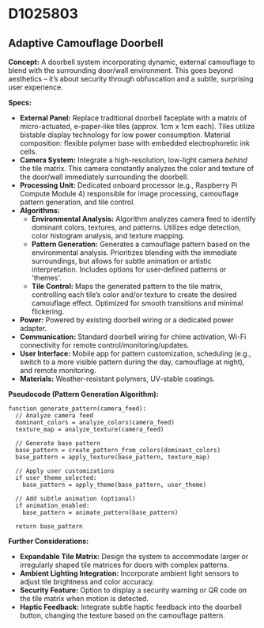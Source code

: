# D1025803

## Adaptive Camouflage Doorbell

**Concept:** A doorbell system incorporating dynamic, external camouflage to blend with the surrounding door/wall environment. This goes beyond aesthetics – it’s about security through obfuscation and a subtle, surprising user experience.

**Specs:**

*   **External Panel:** Replace traditional doorbell faceplate with a matrix of micro-actuated, e-paper-like tiles (approx. 1cm x 1cm each). Tiles utilize bistable display technology for low power consumption. Material composition: flexible polymer base with embedded electrophoretic ink cells.
*   **Camera System:** Integrate a high-resolution, low-light camera *behind* the tile matrix. This camera constantly analyzes the color and texture of the door/wall immediately surrounding the doorbell.
*   **Processing Unit:** Dedicated onboard processor (e.g., Raspberry Pi Compute Module 4) responsible for image processing, camouflage pattern generation, and tile control.
*   **Algorithms:**
    *   **Environmental Analysis:** Algorithm analyzes camera feed to identify dominant colors, textures, and patterns. Utilizes edge detection, color histogram analysis, and texture mapping.
    *   **Pattern Generation:** Generates a camouflage pattern based on the environmental analysis.  Prioritizes blending with the immediate surroundings, but allows for subtle animation or artistic interpretation.  Includes options for user-defined patterns or 'themes'.
    *   **Tile Control:**  Maps the generated pattern to the tile matrix, controlling each tile’s color and/or texture to create the desired camouflage effect.  Optimized for smooth transitions and minimal flickering.
*   **Power:** Powered by existing doorbell wiring or a dedicated power adapter.
*   **Communication:** Standard doorbell wiring for chime activation, Wi-Fi connectivity for remote control/monitoring/updates.
*   **User Interface:** Mobile app for pattern customization, scheduling (e.g., switch to a more visible pattern during the day, camouflage at night), and remote monitoring.
*   **Materials:** Weather-resistant polymers, UV-stable coatings.

**Pseudocode (Pattern Generation Algorithm):**

```
function generate_pattern(camera_feed):
  // Analyze camera feed
  dominant_colors = analyze_colors(camera_feed)
  texture_map = analyze_texture(camera_feed)

  // Generate base pattern
  base_pattern = create_pattern_from_colors(dominant_colors)
  base_pattern = apply_texture(base_pattern, texture_map)

  // Apply user customizations
  if user_theme_selected:
    base_pattern = apply_theme(base_pattern, user_theme)

  // Add subtle animation (optional)
  if animation_enabled:
    base_pattern = animate_pattern(base_pattern)

  return base_pattern
```

**Further Considerations:**

*   **Expandable Tile Matrix:** Design the system to accommodate larger or irregularly shaped tile matrices for doors with complex patterns.
*   **Ambient Lighting Integration:** Incorporate ambient light sensors to adjust tile brightness and color accuracy.
*   **Security Feature:** Option to display a security warning or QR code on the tile matrix when motion is detected.
*    **Haptic Feedback:** Integrate subtle haptic feedback into the doorbell button, changing the texture based on the camouflage pattern.